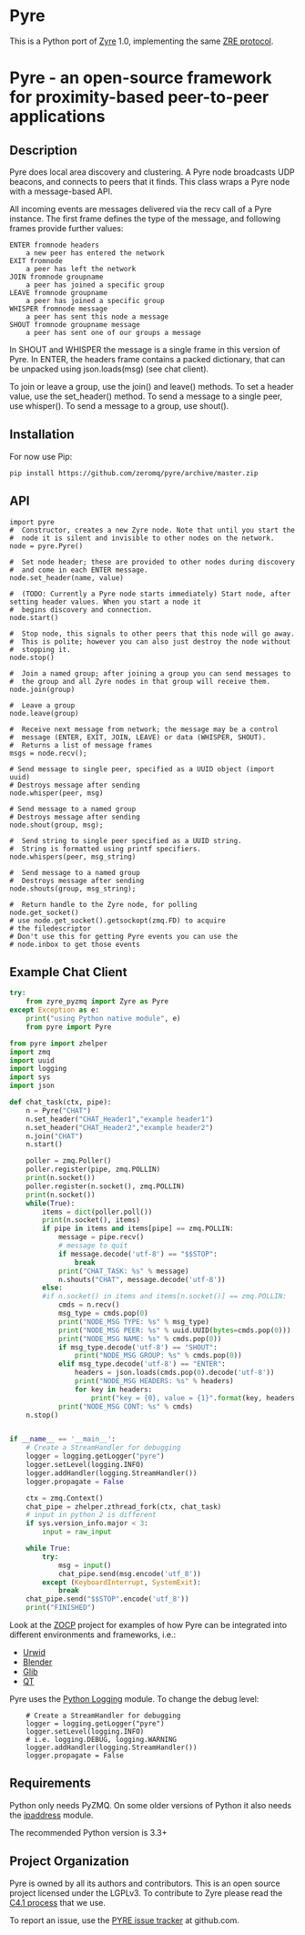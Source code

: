 Pyre
====

This is a Python port of [Zyre](http://zyre.org) 1.0, implementing the same [ZRE protocol](http://rfc.zeromq.org/spec:36).

# Pyre - an open-source framework for proximity-based peer-to-peer applications

## Description

Pyre does local area discovery and clustering. A Pyre node broadcasts
UDP beacons, and connects to peers that it finds. This class wraps a
Pyre node with a message-based API.

All incoming events are messages delivered via the recv call of a Pyre
instance. The first frame defines the type of the message, and following
frames provide further values:

    ENTER fromnode headers
        a new peer has entered the network
    EXIT fromnode
        a peer has left the network
    JOIN fromnode groupname
        a peer has joined a specific group
    LEAVE fromnode groupname
        a peer has joined a specific group
    WHISPER fromnode message
        a peer has sent this node a message
    SHOUT fromnode groupname message
        a peer has sent one of our groups a message

In SHOUT and WHISPER the message is a single frame in this version
of Pyre. In ENTER, the headers frame contains a packed dictionary, 
that can be unpacked using json.loads(msg) (see chat client).

To join or leave a group, use the join() and leave() methods.
To set a header value, use the set_header() method. To send a message
to a single peer, use whisper(). To send a message to a group, use
shout().

## Installation

For now use Pip:

    pip install https://github.com/zeromq/pyre/archive/master.zip

## API

    import pyre
    #  Constructor, creates a new Zyre node. Note that until you start the
    #  node it is silent and invisible to other nodes on the network.
    node = pyre.Pyre()

    #  Set node header; these are provided to other nodes during discovery
    #  and come in each ENTER message.
    node.set_header(name, value)

    #  (TODO: Currently a Pyre node starts immediately) Start node, after setting header values. When you start a node it
    #  begins discovery and connection.
    node.start()

    #  Stop node, this signals to other peers that this node will go away.
    #  This is polite; however you can also just destroy the node without
    #  stopping it.
    node.stop()

    #  Join a named group; after joining a group you can send messages to
    #  the group and all Zyre nodes in that group will receive them.
    node.join(group)

    #  Leave a group
    node.leave(group)

    #  Receive next message from network; the message may be a control
    #  message (ENTER, EXIT, JOIN, LEAVE) or data (WHISPER, SHOUT).
    #  Returns a list of message frames
    msgs = node.recv();

    # Send message to single peer, specified as a UUID object (import uuid)
    # Destroys message after sending
    node.whisper(peer, msg)

    # Send message to a named group
    # Destroys message after sending
    node.shout(group, msg);

    #  Send string to single peer specified as a UUID string.
    #  String is formatted using printf specifiers.
    node.whispers(peer, msg_string)

    #  Send message to a named group
    #  Destroys message after sending
    node.shouts(group, msg_string);
        
    #  Return handle to the Zyre node, for polling
    node.get_socket()
    # use node.get_socket().getsockopt(zmq.FD) to acquire 
    # the filedescriptor
    # Don't use this for getting Pyre events you can use the 
    # node.inbox to get those events

## Example Chat Client

```python
try:
    from zyre_pyzmq import Zyre as Pyre
except Exception as e:
    print("using Python native module", e)
    from pyre import Pyre 

from pyre import zhelper 
import zmq 
import uuid
import logging
import sys
import json

def chat_task(ctx, pipe):
    n = Pyre("CHAT")
    n.set_header("CHAT_Header1","example header1")
    n.set_header("CHAT_Header2","example header2")
    n.join("CHAT")
    n.start()

    poller = zmq.Poller()
    poller.register(pipe, zmq.POLLIN)
    print(n.socket())
    poller.register(n.socket(), zmq.POLLIN)
    print(n.socket())
    while(True):
        items = dict(poller.poll())
        print(n.socket(), items)
        if pipe in items and items[pipe] == zmq.POLLIN:
            message = pipe.recv()
            # message to quit
            if message.decode('utf-8') == "$$STOP":
                break
            print("CHAT_TASK: %s" % message)
            n.shouts("CHAT", message.decode('utf-8'))
        else:
        #if n.socket() in items and items[n.socket()] == zmq.POLLIN:
            cmds = n.recv()
            msg_type = cmds.pop(0)
            print("NODE_MSG TYPE: %s" % msg_type)
            print("NODE_MSG PEER: %s" % uuid.UUID(bytes=cmds.pop(0)))
            print("NODE_MSG NAME: %s" % cmds.pop(0))
            if msg_type.decode('utf-8') == "SHOUT":
                print("NODE_MSG GROUP: %s" % cmds.pop(0))
            elif msg_type.decode('utf-8') == "ENTER":
                headers = json.loads(cmds.pop(0).decode('utf-8'))
                print("NODE_MSG HEADERS: %s" % headers)
                for key in headers:
                    print("key = {0}, value = {1}".format(key, headers[key]))
            print("NODE_MSG CONT: %s" % cmds)
    n.stop()


if __name__ == '__main__':
    # Create a StreamHandler for debugging
    logger = logging.getLogger("pyre")
    logger.setLevel(logging.INFO)
    logger.addHandler(logging.StreamHandler())
    logger.propagate = False

    ctx = zmq.Context()
    chat_pipe = zhelper.zthread_fork(ctx, chat_task)
    # input in python 2 is different
    if sys.version_info.major < 3:
        input = raw_input

    while True:
        try:
            msg = input()
            chat_pipe.send(msg.encode('utf_8'))
        except (KeyboardInterrupt, SystemExit):
            break
    chat_pipe.send("$$STOP".encode('utf_8'))
    print("FINISHED")
```

Look at the [ZOCP](https://github.com/z25/pyZOCP) project for examples of how Pyre can be 
integrated into different environments and frameworks, i.e.:
- [Urwid](https://github.com/z25/pyZOCP/blob/master/examples/urwZOCP.py)
- [Blender](https://github.com/z25/pyZOCP/blob/master/examples/BpyZOCP.py)
- [Glib](https://github.com/z25/pyZOCP/blob/master/examples/glib_node.py)
- [QT](https://github.com/z25/pyZOCP/blob/master/examples/qt_ui_node.py)


Pyre uses the [Python Logging](https://docs.python.org/3.4/library/logging.html) module.
To change the debug level:

```
    # Create a StreamHandler for debugging
    logger = logging.getLogger("pyre")
    logger.setLevel(logging.INFO)
    # i.e. logging.DEBUG, logging.WARNING
    logger.addHandler(logging.StreamHandler())
    logger.propagate = False

```

## Requirements

Python only needs PyZMQ. On some older versions of Python 
it also needs the [ipaddress](https://docs.python.org/3.4/library/ipaddress.html?highlight=ipaddress#module-ipaddress) module.

The recommended Python version is 3.3+


## Project Organization

Pyre is owned by all its authors and contributors. This is an open source
project licensed under the LGPLv3. To contribute to Zyre please read the
[C4.1 process](http://rfc.zeromq.org/spec:22) that we use.

To report an issue, use the [PYRE issue tracker](https://github.com/zeromq/pyre/issues) at github.com.
